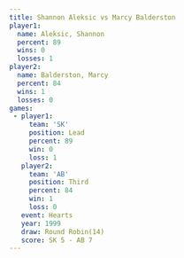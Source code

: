 ```yaml
---
title: Shannon Aleksic vs Marcy Balderston
player1:                 
  name: Aleksic, Shannon 
  percent: 89            
  wins: 0                
  losses: 1              
player2:                 
  name: Balderston, Marcy
  percent: 84            
  wins: 1                
  losses: 0              
games:
 - player1:        
     team: 'SK'    
     position: Lead
     percent: 89   
     win: 0        
     loss: 1       
   player2:         
     team: 'AB'     
     position: Third
     percent: 84    
     win: 1         
     loss: 0        
   event: Hearts        
   year: 1999           
   draw: Round Robin(14)
   score: SK 5 - AB 7   
---
```


